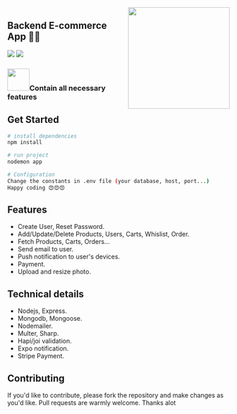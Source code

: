 <img align='right' src="https://media.giphy.com/media/M9gbBd9nbDrOTu1Mqx/giphy.gif" width="230">
 
## Backend E-commerce App 👨‍💻

[![](https://img.shields.io/badge/Facebook-AnhQuanNguyen-blue)](https://www.facebook.com/anhquan291/)
[![](https://img.shields.io/badge/Gmail-anhquan291%40gmail.com-red)](mailto:anhquan291@gmail.com)

### <img src="https://media.giphy.com/media/VgCDAzcKvsR6OM0uWg/giphy.gif" width="50">Contain all necessary features 


## Get Started


``` bash
# install dependencies
npm install
```
``` bash
# run project
nodemon app
```
``` bash
# Configuration 
Change the constants in .env file (your database, host, port...) 
Happy coding 😍😍😍
```

## Features
- Create User, Reset Password.
- Add/Update/Delete Products, Users, Carts, Whislist, Order.
- Fetch Products, Carts, Orders...
- Send email to user.
- Push notification to user's devices.
- Payment.
- Upload and resize photo.


## Technical details
  - Nodejs, Express.
  - Mongodb, Mongoose.
  - Nodemailer.
  - Multer, Sharp.
  - Hapi/joi validation.
  - Expo notification.
  - Stripe Payment.
  
  
## Contributing

If you'd like to contribute, please fork the repository and make changes as
you'd like. Pull requests are warmly welcome. Thanks alot
  




